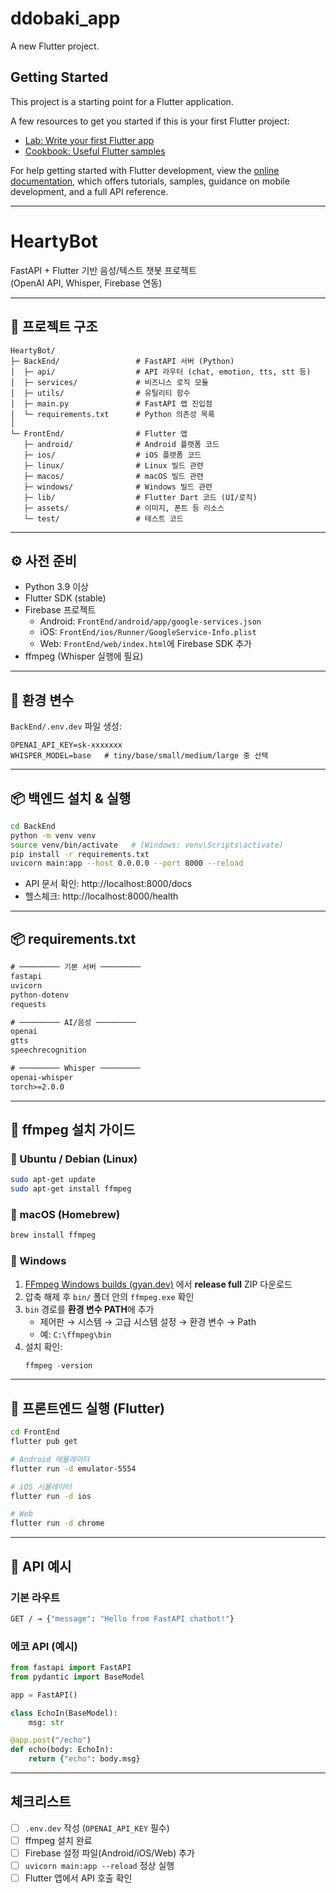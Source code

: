 # ddobaki_app

A new Flutter project.

## Getting Started

This project is a starting point for a Flutter application.

A few resources to get you started if this is your first Flutter project:

- [Lab: Write your first Flutter app](https://docs.flutter.dev/get-started/codelab)
- [Cookbook: Useful Flutter samples](https://docs.flutter.dev/cookbook)

For help getting started with Flutter development, view the
[online documentation](https://docs.flutter.dev/), which offers tutorials,
samples, guidance on mobile development, and a full API reference.


---

# HeartyBot

FastAPI + Flutter 기반 음성/텍스트 챗봇 프로젝트  
(OpenAI API, Whisper, Firebase 연동)

---

## 📂 프로젝트 구조

```
HeartyBot/
├─ BackEnd/                 # FastAPI 서버 (Python)
│  ├─ api/                  # API 라우터 (chat, emotion, tts, stt 등)
│  ├─ services/             # 비즈니스 로직 모듈
│  ├─ utils/                # 유틸리티 함수
│  ├─ main.py               # FastAPI 앱 진입점
│  └─ requirements.txt      # Python 의존성 목록
│
└─ FrontEnd/                # Flutter 앱
   ├─ android/              # Android 플랫폼 코드
   ├─ ios/                  # iOS 플랫폼 코드
   ├─ linux/                # Linux 빌드 관련
   ├─ macos/                # macOS 빌드 관련
   ├─ windows/              # Windows 빌드 관련
   ├─ lib/                  # Flutter Dart 코드 (UI/로직)
   ├─ assets/               # 이미지, 폰트 등 리소스
   └─ test/                 # 테스트 코드
```

---

## ⚙️ 사전 준비

- Python 3.9 이상
- Flutter SDK (stable)
- Firebase 프로젝트
  - Android: `FrontEnd/android/app/google-services.json`
  - iOS: `FrontEnd/ios/Runner/GoogleService-Info.plist`
  - Web: `FrontEnd/web/index.html`에 Firebase SDK 추가
- ffmpeg (Whisper 실행에 필요)

---

## 🔑 환경 변수

`BackEnd/.env.dev` 파일 생성:

```env
OPENAI_API_KEY=sk-xxxxxxx
WHISPER_MODEL=base   # tiny/base/small/medium/large 중 선택
```

---

## 📦 백엔드 설치 & 실행

```bash
cd BackEnd
python -m venv venv
source venv/bin/activate   # (Windows: venv\Scripts\activate)
pip install -r requirements.txt
uvicorn main:app --host 0.0.0.0 --port 8000 --reload
```

- API 문서 확인: http://localhost:8000/docs  
- 헬스체크: http://localhost:8000/health  

---

## 📦 requirements.txt

```txt
# ───────── 기본 서버 ─────────
fastapi
uvicorn
python-dotenv
requests

# ───────── AI/음성 ─────────
openai
gtts
speechrecognition

# ───────── Whisper ─────────
openai-whisper
torch>=2.0.0
```

---

## 🎤 ffmpeg 설치 가이드

### 🔹 Ubuntu / Debian (Linux)
```bash
sudo apt-get update
sudo apt-get install ffmpeg
```

### 🔹 macOS (Homebrew)
```bash
brew install ffmpeg
```

### 🔹 Windows
1. [FFmpeg Windows builds (gyan.dev)](https://www.gyan.dev/ffmpeg/builds/) 에서 **release full** ZIP 다운로드  
2. 압축 해제 후 `bin/` 폴더 안의 `ffmpeg.exe` 확인  
3. `bin` 경로를 **환경 변수 PATH**에 추가  
   - 제어판 → 시스템 → 고급 시스템 설정 → 환경 변수 → Path  
   - 예: `C:\ffmpeg\bin`
4. 설치 확인:
   ```powershell
   ffmpeg -version
   ```

---

## 📱 프론트엔드 실행 (Flutter)

```bash
cd FrontEnd
flutter pub get

# Android 에뮬레이터
flutter run -d emulator-5554

# iOS 시뮬레이터
flutter run -d ios

# Web
flutter run -d chrome
```

---

## 🚀 API 예시

### 기본 라우트
```bash
GET / → {"message": "Hello from FastAPI chatbot!"}
```

### 에코 API (예시)
```python
from fastapi import FastAPI
from pydantic import BaseModel

app = FastAPI()

class EchoIn(BaseModel):
    msg: str

@app.post("/echo")
def echo(body: EchoIn):
    return {"echo": body.msg}
```

---

##  체크리스트

- [ ] `.env.dev` 작성 (`OPENAI_API_KEY` 필수)  
- [ ] ffmpeg 설치 완료  
- [ ] Firebase 설정 파일(Android/iOS/Web) 추가  
- [ ] `uvicorn main:app --reload` 정상 실행  
- [ ] Flutter 앱에서 API 호출 확인  

